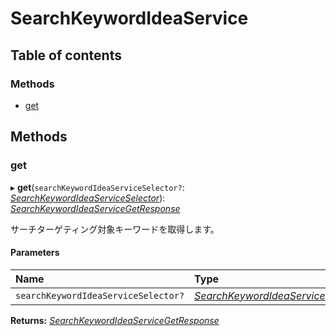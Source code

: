 # SearchKeywordIdeaService


## Table of contents

### Methods

- [get](searchkeywordideaservice.md#get)

## Methods

### get

▸ **get**(`searchKeywordIdeaServiceSelector?`: [*SearchKeywordIdeaServiceSelector*](../../data/display/searchkeywordideaserviceselector.md)): [*SearchKeywordIdeaServiceGetResponse*](../../data/display/searchkeywordideaservicegetresponse.md)

<div lang=\"ja\">サーチターゲティング対象キーワードを取得します。</div> 

#### Parameters

| Name | Type |
| :------ | :------ |
| `searchKeywordIdeaServiceSelector?` | [*SearchKeywordIdeaServiceSelector*](../../data/display/searchkeywordideaserviceselector.md) |

**Returns:** [*SearchKeywordIdeaServiceGetResponse*](../../data/display/searchkeywordideaservicegetresponse.md)
